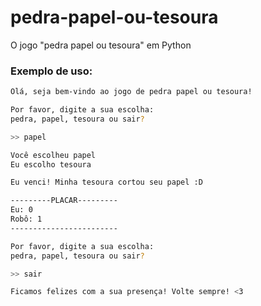# pedra-papel-ou-tesoura
O jogo "pedra papel ou tesoura" em Python

### Exemplo de uso:

```bash
Olá, seja bem-vindo ao jogo de pedra papel ou tesoura!

Por favor, digite a sua escolha:
pedra, papel, tesoura ou sair?

>> papel
```

```bash
Você escolheu papel
Eu escolho tesoura

Eu venci! Minha tesoura cortou seu papel :D

---------PLACAR---------
Eu: 0
Robô: 1
------------------------

Por favor, digite a sua escolha:
pedra, papel, tesoura ou sair?

>> sair
```

```bash
Ficamos felizes com a sua presença! Volte sempre! <3
```
